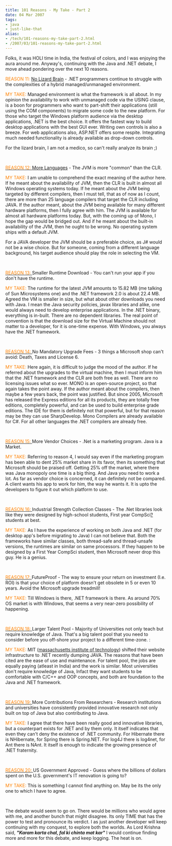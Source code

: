 ```yaml
---
title: 101 Reasons - My Take - Part 2
date: 04 Mar 2007
tags: 
- java
- just-like-that
alias:
- /tech/101-reasons-my-take-part-2.html
- /2007/03/101-reasons-my-take-part-2.html
---
```


Folks, it was HOLI time in India, the festival of colors, and I was enjoying the aura 
around me. Anyway's, continuing with the Java and .NET debate, I move ahead pondering 
over the next 10 reasons.

<!-- break here -->

<p><font color="#ff8000">REASON 11:</font> <a href="http://www.manageability.org/manageabilityWiki/NoLizardBrain">No Lizard Brain</a> - .NET programmers continue to struggle with the complexities of a hybrid managed/unmanaged environment.</p> 
<p><font color="#ff8000">MY TAKE:</font> Managed environment is what the framework is all about. In my opinion the availability to work with unmanaged code via the USING clause, is a boon for programmers who want to part-shift their applications (still using the COM components) to migrate some code to the new platform. For those who target the Windows platform audience via the desktop applications, .NET is the best choice. It offers the fastest way to build desktop applications with the best GUI ever. Writing own controls is also a breeze. For web applications also, ASP.NET offers some respite. Integrating much needed functionality is already available as drop-down controls.</p> 
<p>For the lizard brain, I am not a medico, so can't really analyze its brain ;)</p> 
<p>&nbsp;</p> 
<p><a href="http://www.manageability.org/manageabilityWiki/MoreLanguages"><font color="#ff8000">REASON 12: </font>More Languages</a> - The JVM is more "common" than the CLR. </p> 
<p><font color="#ff8000">MY TAKE:</font> I am unable to comprehend the exact meaning of the author here. If he meant about the availability of JVM, then the CLR is built in almost all Windows operating systems today. If he meant about the JVM being targeted by different compilers, then I must tell, that as of now as I count, there are more than 25 language compilers that target the CLR including JAVA. If the author meant, about the JVM being available for many different hardware platforms, then I fully agree with him. The JVM is available for almost all hardware platforms today. But, with the coming up of Mono, I hope the gap would be bridged out. And if he meant about the built-in availability of the JVM, then he ought to be wrong. No operating system ships with a default JVM.</p> 
<p>For a JAVA developer the JVM should be a preferable choice, as J# would not be a wise choice. But for someone, coming from a different language background, his target audience should play the role in selecting the VM.</p> 
<p>&nbsp;</p> 
<p><a href="http://www.manageability.org/manageabilityWiki/SmallerRuntimeDownload"></a><a href="http://www.manageability.org/manageabilityWiki/MoreLanguages"><font color="#ff8000">REASON 13: </font></a>Smaller Runtime Download - You can't run your app if you don't have the runtime. </p> 
<p><font color="#ff8000">MY TAKE:</font> The runtime for the latest JVM amounts to 15.82 MB (me talking of Sun Microsystems one) and the .NET framework 2.0 is about 22.4 MB. Agreed the VM is smaller in size, but what about other downloads you need with Java. I mean the Java security policies, javax libraries and alike, one would always need to develop enterprise applications. In the .NET binary, everything is in-built. There are no dependent libraries. The real point of convention is that the download size for the Virtual Machine should not matter to a developer, for it is one-time expense. With Windows, you always have the .NET framework.</p> 
<p>&nbsp;</p> 
<p><a href="http://www.manageability.org/manageabilityWiki/NoMandatoryUpgradeFees"></a><a href="http://www.manageability.org/manageabilityWiki/MoreLanguages"><font color="#ff8000">REASON 14: </font></a>No Mandatory Upgrade Fees - 3 things a Microsoft shop can't avoid: Death, Taxes and License 6.</p> 
<p><font color="#ff8000">MY TAKE:</font> Here again, it is difficult to judge the mood of the author. If he referred about the upgrades to the virtual machine, then I must inform him that the .NET framework and the CLR are both free as well. There are no licensing issues what so ever. MONO is an open-source project, so that again takes the point away. If the author meant about the compilers, then maybe a few years back, the point was justified. But since 2005, Microsoft has released the Express editions for all its products, they are totally free editions, completely powerful, and can be used to build enterprise grade editions. The IDE for them is definitely not that powerful, but for that reason may be they can use SharpDevelop. Mono Compilers are already available for C#. For all other languages the .NET compilers are already free.</p> 
<p>&nbsp;</p> 
<p><a href="http://www.manageability.org/manageabilityWiki/MoreVendorChoices"></a><a href="http://www.manageability.org/manageabilityWiki/MoreLanguages"><font color="#ff8000">REASON 15: </font></a>More Vendor Choices - .Net is a marketing program. Java is a Market. </p> 
<p><font color="#ff8000">MY TAKE:</font> Referring to reason 4, I would say even if the marketing program has been able to dent 25% market share in its favor, then its something that Microsoft should be praised off. Getting 25% off the market, where there was Java monopoly one time is a big thing. And Java you need to work a lot. As far as vendor choice is concerned, it can definitely not be compared. A client wants his app to work for him, the way he wants it. It is upto the developers to figure it out which platform to use.</p> 
<p>&nbsp;</p> 
<p><a href="http://www.manageability.org/manageabilityWiki/IndustrialStrengthCollectionClasses"></a><a href="http://www.manageability.org/manageabilityWiki/MoreLanguages"><font color="#ff8000">REASON 16: </font></a>Industrial Strength Collection Classes - The .Net libraries look like they were designed by high-school students, First year CompSci<a href="http://www.manageability.org/manageabilityWiki/WhyJavaIsBetterThanDotNet/editform?page=CompSci">?</a> students at best.</p> 
<p><font color="#ff8000">MY TAKE:</font> As I have the experience of working on both Java and .NET (for desktop app's before migrating to Java) I can not believe that. Both the frameworks have similar classes, both thread-safe and thread-unsafe versions, the runtimes are similar on same processors. If they happen to be designed by a First Year CompSci student, then Microsoft never drop this guy. He is a genius.</p> 
<p>&nbsp;</p> 
<p><a href="http://www.manageability.org/manageabilityWiki/FutureProof"></a><a href="http://www.manageability.org/manageabilityWiki/MoreLanguages"><font color="#ff8000">REASON 17: </font></a>FutureProof - The way to ensure your return on investment (I.e. ROI) is that your choice of platform doesn't get obsolete in 5 or even 10 years. Avoid the Microsoft upgrade treadmill! </p> 
<p><font color="#ff8000">MY TAKE:</font> Till Windows is there, .NET framework is there. As around 70% OS market is with Windows, that seems a very near-zero possibility of happening.</p> 
<p>&nbsp;</p> 
<p><a href="http://www.manageability.org/manageabilityWiki/LargerTalentPool"></a><a href="http://www.manageability.org/manageabilityWiki/MoreLanguages"><font color="#ff8000">REASON 18: </font></a>Larger Talent Pool - Majority of Universities not only teach but require knowledge of Java. That's a big talent pool that you need to consider before you off-shore your project to a different time-zone. : </p> 
<p><font color="#ff8000">MY TAKE:</font> MIT (<a href="http://mit.edu/aboutmit/">massachusetts institute of technology</a>) shifted their website infrastructure to .NET recently dumping JAVA. The reasons that have been cited are the ease of use and maintenance. For talent pool, the jobs are equally paying (atleast in India) and the work is similar. Most universities don't require knowledge of Java, Infact they want students to be comfortable with C/C++ and OOP concepts, and both are foundation to the Java and .NET framework.</p> 
<p>&nbsp;</p> 
<p><a href="http://www.manageability.org/manageabilityWiki/MoreContributionsFromResearchers"></a><a href="http://www.manageability.org/manageabilityWiki/MoreLanguages"><font color="#ff8000">REASON 19: </font></a>More Contributions From Researchers - Research institutions and universities have consistently provided innovative research not only built on top of Java but also contributing to Java. </p> 
<p><font color="#ff8000">MY TAKE:</font> I agree that there have been really good and innovative libraries, but a counterpart exists for .NET and by them only. It itself indicates that even they can't deny the existence of .NET community. For Hibernate there is NHibernate, for Spring there is Spring.NET. For log4J there is log4net, for Ant there is NAnt. It itself is enough to indicate the growing presence of .NET fraternity.</p> 
<p>&nbsp;</p> 
<p><a href="http://www.manageability.org/manageabilityWiki/USGovernmentApproved"></a><a href="http://www.manageability.org/manageabilityWiki/MoreLanguages"><font color="#ff8000">REASON 20: </font></a>US Government Approved - Guess where the billions of dollars spent on the U.S. government's IT renovation is going to? </p> 
<p><font color="#ff8000">MY TAKE:</font> This is something I cannot find anything on. May be its the only one to which I have to agree. </p> 
<p>&nbsp;</p> 
<p>The debate would seem to go on. There would be millions who would agree with me, and another bunch that might disagree. Its only TIME that has the power to test and pronounce its verdict. I as just another developer will keep continuing with my conquest, to explore both the worlds. As Lord Krishna said, <strong><em>"Karam karta chal, fal ki chinta mat kar" </em></strong>I would continue finding more and more for this debate, and keep logging. The heat is on.</p>
